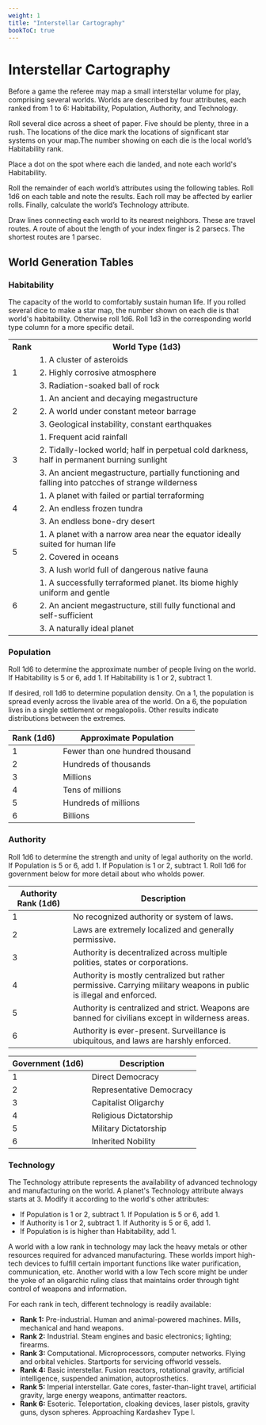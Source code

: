 ```yaml
---
weight: 1
title: "Interstellar Cartography"
bookToC: true
---
```


# Interstellar Cartography
Before a game the referee may map a small interstellar volume for play, comprising several worlds. Worlds are described by four attributes, each ranked from 1 to 6: Habitability, Population, Authority, and Technology.

Roll several dice across a sheet of paper. Five should be plenty, three in a rush. The locations of the dice mark the locations of significant star systems on your map.The number showing on each die is the local world’s Habitability rank.

Place a dot on the spot where each die landed, and note each world's Habitability.

Roll the remainder of each world’s attributes using the following tables. Roll 1d6 on each table and note the results. Each roll may be affected by earlier rolls. Finally, calculate the world’s Technology attribute.

Draw lines connecting each world to its nearest neighbors. These are travel routes. A route of about the length of your index finger is 2 parsecs. The shortest routes are 1 parsec.

## World Generation Tables
### Habitability
The capacity of the world to comfortably sustain human life. If you rolled several dice to make a star map, the number shown on each die is that world's habitability. Otherwise roll 1d6. Roll 1d3 in the corresponding world type column for a more specific detail.

<table>
    <tr>
        <th>
            Rank
        </th>
        <th>
            World Type (1d3)
        </th>
    </tr>
    <tr>
        <td rowspan="3">1</td>
        <td>1. A cluster of asteroids</td>
    </tr>
    <tr>
        <td>
            2. Highly corrosive atmosphere
        </td>
    </tr>
    <tr>
        <td>
            3. Radiation-soaked ball of rock
        </td>
    </tr>
    <tr>
        <td rowspan="3">2</td>
        <td>1. An ancient and decaying megastructure</td>
    </tr>
    <tr>
        <td>
            2. A world under constant meteor barrage
        </td>
    </tr>
    <tr>
        <td>
            3. Geological instability, constant earthquakes
        </td>
    </tr>
    <tr>
        <td rowspan="3">3</td>
        <td>1. Frequent acid rainfall</td>
    </tr>
    <tr>
        <td>
            2. Tidally-locked world; half in perpetual cold darkness, half in permanent burning sunlight
        </td>
    </tr>
    <tr>
        <td>
            3. An ancient megastructure, partially functioning and falling into patcches of strange wilderness
        </td>
    </tr>
    <tr>
        <td rowspan="3">4</td>
        <td>1. A planet with failed or partial terraforming</td>
    </tr>
    <tr>
        <td>
            2. An endless frozen tundra
        </td>
    </tr>
    <tr>
        <td>
            3. An endless bone-dry desert
        </td>
    </tr>
    <tr>
        <td rowspan="3">5</td>
        <td>1. A planet with a narrow area near the equator ideally suited for human life</td>
    </tr>
    <tr>
        <td>
             2. Covered in oceans
        </td>
    </tr>
    <tr>
        <td>
            3. A lush world full of dangerous native fauna
        </td>
    </tr>
    <tr>
        <td rowspan="3">6</td>
        <td>1. A successfully terraformed planet. Its biome highly uniform and gentle</td>
    </tr>
    <tr>
        <td>
             2. An ancient megastructure, still fully functional and self-sufficient
        </td>
    </tr>
    <tr>
        <td>
            3. A naturally ideal planet
        </td>
    </tr>
</table>

### Population
Roll 1d6 to determine the approximate number of people living on the world. If Habitability is 5 or 6, add 1. If Habitability is 1 or 2, subtract 1.

If desired, roll 1d6 to determine population density. On a 1, the population is spread evenly across the livable area of the world. On a 6, the population lives in a single settlement or megalopolis. Other results indicate distributions between the extremes.


| Rank (1d6) | Approximate Population |
|-|-|
| 1 | Fewer than one hundred thousand  |
| 2 | Hundreds of thousands |
| 3 | Millions |
| 4 | Tens of millions |
| 5 | Hundreds of millions |
| 6 | Billions |

### Authority
Roll 1d6 to determine the strength and unity of legal authority on the world. If Population is 5 or 6, add 1. If Population is 1 or 2, subtract 1. Roll 1d6 for government below for more detail about who wholds power.

| Authority Rank (1d6) | Description |
|-|-|
| 1 |  No recognized authority or system of laws.  |
| 2 |  Laws are extremely localized and generally permissive. |
| 3 |  Authority is decentralized across multiple polities, states or corporations. |
| 4 |  Authority is mostly centralized but rather permissive. Carrying military weapons in public is illegal and enforced. |
| 5 | Authority is centralized and strict. Weapons are banned for civilians except in wilderness areas. |
| 6 | Authority is ever-present. Surveillance is ubiquitous, and laws are harshly enforced. |

| Government (1d6) | Description |
|-|-|
| 1 | Direct Democracy |
| 2 | Representative Democracy |
| 3 | Capitalist Oligarchy |
| 4 | Religious Dictatorship |
| 5 | Military Dictatorship |
| 6 | Inherited Nobility |

### Technology
The Technology attribute represents the availability of advanced technology and manufacturing on the world. A planet's Technology attribute always starts at 3. Modify it according to the world's other attributes:
* If Population is 1 or 2, subtract 1. If Population is 5 or 6, add 1.
* If Authority is 1 or 2, subtract 1. If Authority is 5 or 6, add 1.
* If Population is is higher than Habitability, add 1.

A world with a low rank in technology may lack the heavy metals or other resources required for advanced manufacturing. These worlds import high-tech devices to fulfill certain important functions like water purification, communication, etc. Another world with a low Tech score might be under the yoke of an oligarchic ruling class that maintains order through tight control of weapons and information. 

For each rank in tech, different technology is readily available:
* **Rank 1:** Pre-industrial. Human and animal-powered machines. Mills, mechanical and hand weapons.
* **Rank 2:** Industrial. Steam engines and basic electronics; lighting; firearms.
* **Rank 3:** Computational. Microprocessors, computer networks. Flying and orbital vehicles. Startports for servicing offworld vessels.
* **Rank 4:** Basic interstellar. Fusion reactors, rotational gravity, artificial intelligence, suspended animation, autoprosthetics.
* **Rank 5:** Imperial interstellar. Gate cores, faster-than-light travel, artificial gravity, large energy weapons, antimatter reactors.
* **Rank 6:** Esoteric. Teleportation, cloaking devices, laser pistols, gravity guns, dyson spheres. Approaching Kardashev Type I.
